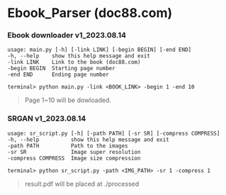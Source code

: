 # Ebook_Parser (doc88.com)
### Ebook downloader v1_2023.08.14
```
usage: main.py [-h] [-link LINK] [-begin BEGIN] [-end END]
-h, --help    show this help message and exit
-link LINK    Link to the book (doc88.com)
-begin BEGIN  Starting page number
-end END      Ending page number
```
```
terminal> python main.py -link <BOOK_LINK> -begin 1 -end 10
```
> Page 1~10 will be dowloaded.
### SRGAN v1_2023.08.14
```
usage: sr_script.py [-h] [-path PATH] [-sr SR] [-compress COMPRESS]
-h, --help          show this help message and exit
-path PATH          Path to the images
-sr SR              Image super resolution
-compress COMPRESS  Image size compression
```
```
terminal> python sr_script.py -path <IMG_PATH> -sr 1 -compress 1
```
> result.pdf will be placed at ./processed
